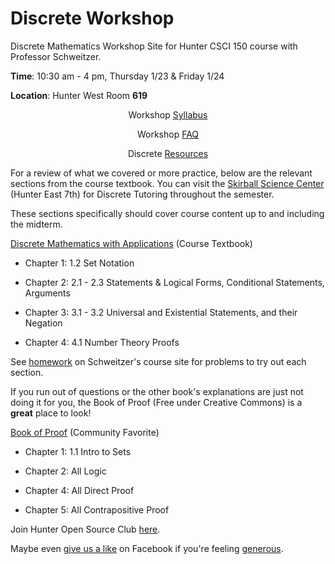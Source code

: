 # Discrete Workshop
Discrete Mathematics Workshop Site for Hunter CSCI 150 course with Professor Schweitzer.

**Time**: 10:30 am - 4 pm, Thursday 1/23 & Friday 1/24

**Location**: Hunter West Room **619**

<div align="center">

<p>Workshop <a href="/syllabus">Syllabus</a></p>

<p>Workshop <a href="/faq">FAQ</a></p>

<p>Discrete <a href="/resources">Resources</a></p>
</div>


For a review of what we covered or more practice, below are the relevant sections from the course textbook. You can visit the [Skirball Science Center](https://library.hunter.cuny.edu/skirball-science-learning-center) (Hunter East 7th) for Discrete Tutoring throughout the semester.

These sections specifically should cover course content up to and including the midterm.

[Discrete Mathematics with Applications](https://drive.google.com/file/d/1aoWqtGtqdoMbh5J1GQx9DrNoeTo-II7U/view) (Course Textbook)

- Chapter 1: 1.2 Set Notation

- Chapter 2:  2.1 - 2.3  Statements & Logical Forms, Conditional Statements, Arguments

- Chapter 3:  3.1 - 3.2 Universal and Existential Statements, and their Negation

- Chapter 4: 4.1 Number Theory Proofs

See [homework](http://www.cs.hunter.cuny.edu/~eschweit/150stuff/homework.html) on Schweitzer's course site for problems to try out each section.

If you run out of questions or the other book's explanations are just not doing it for you, the Book of Proof (Free under Creative Commons) is a **great** place to look!

[Book of Proof](http://www.people.vcu.edu/~rhammack/BookOfProof/Main.pdf) (Community Favorite) 
- Chapter 1: 1.1 Intro to Sets

- Chapter 2: All Logic

- Chapter 4: All Direct Proof

- Chapter 5: All Contrapositive Proof

Join Hunter Open Source Club [here](http://join.hunterosc.org/). 

Maybe even [give us a like](http://fb.hunterosc.org/) on Facebook if you're feeling [generous](https://i.kym-cdn.com/photos/images/original/001/361/663/f12.jpg).
